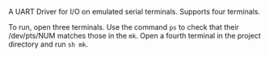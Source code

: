 A UART Driver for I/O on emulated serial terminals. Supports four terminals.

To run, open three terminals. Use the command `ps` to check that their /dev/pts/NUM matches those in the `mk`. 
Open a fourth terminal in the project directory and run `sh mk`.
